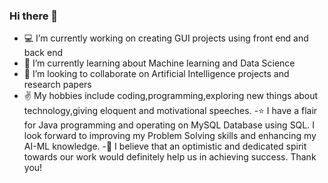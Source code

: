### Hi there 👋

- 💻 I’m currently working on creating GUI projects using front end and back end
- 🔹 I’m currently learning about Machine learning and Data Science
- 🌟 I’m looking to collaborate on Artificial Intelligence projects and research papers
- ✌ My hobbies include coding,programming,exploring new things about technology,giving eloquent and motivational speeches.
-⭐ I have a flair for Java programming and operating on MySQL Database using SQL. I look forward to improving my Problem Solving skills and enhancing my AI-ML knowledge.
-💫 I believe that an optimistic and dedicated spirit towards our work would definitely help us in achieving success. 
Thank you!
	
